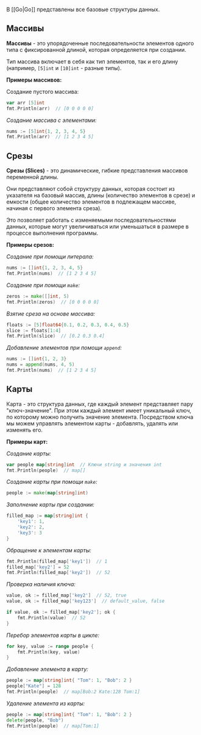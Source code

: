 В [[Go|Go]] представлены все базовые структуры данных.

## Массивы

**Массивы** - это упорядоченные последовательности элементов одного типа с фиксированной длиной, которая определяется при создании. 

Тип массива включает в себя как тип элементов, так и его длину (например, `[5]int` и `[10]int` - разные типы).

**Примеры массивов:**

Создание пустого массива:

```Go
var arr [5]int
fmt.Println(arr)  // [0 0 0 0 0]
```

*Создание массива с элементами:* 

```Go
nums := [5]int{1, 2, 3, 4, 5}
fmt.Println(arr)  // [1 2 3 4 5]
```

## Срезы

**Срезы (Slices)** - это динамические, гибкие представления массивов переменной длины. 

Они представляют собой структуру данных, которая состоит из указателя на базовый массив, длины (количество элементов в срезе) и емкости (общее количество элементов в подлежащем массиве, начиная с первого элемента среза). 

Это позволяет работать с изменяемыми последовательностями данных, которые могут увеличиваться или уменьшаться в размере в процессе выполнения программы.

**Примеры срезов:**

*Создание при помощи литерала:*

```Go
nums := []int{1, 2, 3, 4, 5}
fmt.Println(nums)  // [1 2 3 4 5]
```

*Создание при помощи `make`:*

```Go
zeros := make([]int, 5)
fmt.Println(zeros)  // [0 0 0 0 0]
```

*Взятие среза на основе массива:*

```Go
floats := [5]float64{0.1, 0.2, 0.3, 0.4, 0.5}
slice := floats[1:4]
fmt.Println(slice)  // [0.2 0.3 0.4]
```

*Добавление элементов при помощи `append`:*

```Go
nums := []int{1, 2, 3}
nums = append(nums, 4, 5)
fmt.Println(nums)  // [1 2 3 4 5]
```

## Карты

Карта - это структура данных, где каждый элемент представляет пару "ключ-значение". При этом каждый элемент имеет уникальный ключ, по которому можно получить значение элемента. Посредством ключа мы можем управлять элементом карты - добавлять, удалять или изменять его.

**Примеры карт:**

*Создание карты:*

```Go
var people map[string]int  // Ключи string и значения int
fmt.Println(people)  // map[]
```

*Создание карты при помощи `make`:*

```Go
people := make(map[string]int)
```

*Заполнение карты при создании:*

```Go
filled_map := map[string]int {
	'key1': 1,
	'key2': 2,
	'key3': 3
}
```

*Обращение к элементам карты:*

```Go
fmt.Println(filled_map['key1'])  // 1
filled_map['key2'] = 52
fmt.Println(filled_map['key2'])  // 52
```

*Проверка наличия ключа:*

```Go
value, ok := filled_map['key2']  // 52, true
value, ok := filled_map['key123']  // default_value, false

if value, ok := filled_map['key2']; ok {
	fmt.Println(value)  // 52
}
```

*Перебор элементов карты в цикле:*

```Go
for key, value := range people {
	fmt.Println(key, value)
}
```

*Добавление элемента в карту:*

```Go
people := map[string]int{ "Tom": 1, "Bob": 2 }
people["Kate"] = 128
fmt.Println(people)  // map[Bob:2 Kate:128 Tom:1]
```

*Удаление элемента из карты:*

```Go
people := map[string]int{ "Tom": 1, "Bob": 2 }
delete(people, "Bob")
fmt.Println(people)  // map[Tom:1]
```
